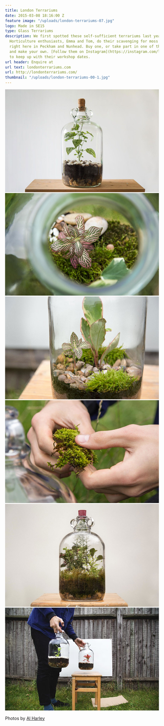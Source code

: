 ```yaml
---
title: London Terrariums
date: 2015-03-08 18:16:00 Z
feature image: "/uploads/london-terrariums-07.jpg"
logo: Made in SE15
type: Glass Terrariums
description: We first spotted these self-sufficient terrariums last year at [Lerryn's](/spots/lerryns).
  Horticulture enthusiasts, Emma and Tom, do their scavenging for moss and other plants
  right here in Peckham and Nunhead. Buy one, or take part in one of their workshops
  and make your own. [Follow them on Instagram](https://instagram.com/londonterrariums/)
  to keep up with their workshop dates.
url header: Enquire at
url text: londonterrariums.com
url: http://londonterrariums.com/
thumbnail: "/uploads/london-terrariums-00-1.jpg"
---
```


![london-terrariums-06](/uploads/london-terrariums-07.jpg) ![london-terrariums-03-1](/uploads/london-terrariums-03-1.jpg) ![london-terrariums-04-1](/uploads/london-terrariums-04-1.jpg) ![london-terrariums-02-1](/uploads/london-terrariums-02-1.jpg) ![london-terrariums-01-1](/uploads/london-terrariums-01-1.jpg)
![london-terrariums-05](/uploads/london-terrariums-05.jpg)

Photos by [Al Harley](http://www.alharley.com/)

